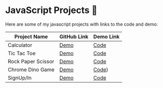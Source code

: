 # JavaScript Projects 🌟

Here are some of my javascript projects with links to the code and demo:

| Project Name | GitHub Link | Demo Link |
|--------------|-------------|-----------|
| Calculator   | [Demo](https://calculatorbymehak.netlify.app/) | [Code](https://github.com/MehakRauf/JavaScriptProjects/tree/main/Calculator)|
| Tic Tac Toe   | [Demo](https://tictactoebymehak.netlify.app/) |[Code](https://github.com/MehakRauf/JavaScriptProjects/tree/main/TicTacToe) |
| Rock Paper Scissor   | [Demo](https://rockpaperandscissorsbymehak.netlify.app/) | [Code](https://github.com/MehakRauf/JavaScriptProjects/tree/main/RockPaperScissors) |
| Chrome Dino Game  |[Demo]( https://googledinogame.netlify.app/) |[Code](https://github.com/MehakRauf/JavaScriptProjects/tree/main/Chrome%20Dino%20Game)) |
| SignUp/In   |[Demo](https://signinsignuppagebymehak.netlify.app/) |[Code](https://github.com/MehakRauf/JavaScriptProjects/tree/main/SignUpSignIn)|
